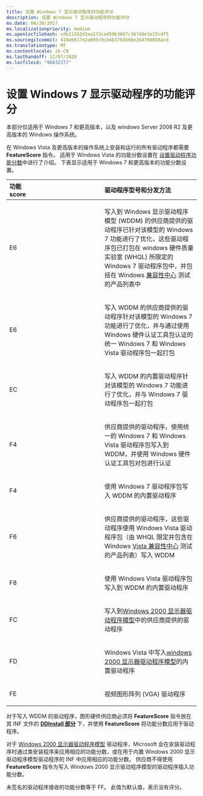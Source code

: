 ```yaml
---
title: 设置 Windows 7 显示驱动程序的功能评分
description: 设置 Windows 7 显示驱动程序的功能评分
ms.date: 04/20/2017
ms.localizationpriority: medium
ms.openlocfilehash: cdb11562d3aa173ce459b3897c36748e3e15cdf5
ms.sourcegitcommit: 418e6617e2a695c9cb4b37b5b60e264760858acd
ms.translationtype: MT
ms.contentlocale: zh-CN
ms.lasthandoff: 12/07/2020
ms.locfileid: "96832377"
---
```

# <a name="setting-the-feature-score-for-windows-7-display-drivers"></a>设置 Windows 7 显示驱动程序的功能评分


本部分仅适用于 Windows 7 和更高版本，以及 windows Server 2008 R2 及更高版本的 Windows 操作系统。

在 Windows Vista 及更高版本的操作系统上安装和运行的所有驱动程序都需要 **FeatureScore** 指令。 适用于 Windows Vista 的功能分数设置在 [设置驱动程序功能分数](setting-the-driver-feature-score.md)中进行了介绍。 下表显示适用于 Windows 7 和更高版本的功能分数设置。

<table>
<colgroup>
<col width="50%" />
<col width="50%" />
</colgroup>
<thead>
<tr class="header">
<th align="left">功能
<div>
 
</div>
score</th>
<th align="left">驱动程序型号和分发方法</th>
</tr>
</thead>
<tbody>
<tr class="odd">
<td align="left"><p>E6</p></td>
<td align="left"><p>写入到 Windows 显示驱动程序模型 (WDDM) 的供应商提供的驱动程序已针对该模型的 Windows 7 功能进行了优化，这些驱动程序包已打包在 windows 硬件质量实验室 (WHQL) 所限定的 Windows 7 驱动程序包中，并包括在 Windows <a href="https://go.microsoft.com/fwlink/p/?linkid=138031" data-raw-source="[Compatibility Center](https://go.microsoft.com/fwlink/p/?linkid=138031)">兼容性中心</a> 测试的产品列表中</p></td>
</tr>
<tr class="even">
<td align="left"><p>E6</p></td>
<td align="left"><p>写入 WDDM 的供应商提供的驱动程序针对该模型的 Windows 7 功能进行了优化，并与通过使用 Windows 硬件认证工具包认证的统一 Windows 7 和 Windows Vista 驱动程序包一起打包</p></td>
</tr>
<tr class="odd">
<td align="left"><p>EC</p></td>
<td align="left"><p>写入 WDDM 的内置驱动程序针对该模型的 Windows 7 功能进行了优化，并与 Windows 7 驱动程序包一起打包</p></td>
</tr>
<tr class="even">
<td align="left"><p>F4</p></td>
<td align="left"><p>供应商提供的驱动程序，使用统一的 Windows 7 和 Windows Vista 驱动程序包写入到 WDDM，并使用 Windows 硬件认证工具包对包进行认证</p></td>
</tr>
<tr class="odd">
<td align="left"><p>F4</p></td>
<td align="left"><p>使用 Windows 7 驱动程序包写入 WDDM 的内置驱动程序</p></td>
</tr>
<tr class="even">
<td align="left"><p>F6</p></td>
<td align="left"><p>供应商提供的驱动程序，这些驱动程序使用 Windows Vista 驱动程序包（由 WHQL 限定并包含在 Windows <a href="https://go.microsoft.com/fwlink/p/?linkid=138031" data-raw-source="[Vista Compatibility Center](https://go.microsoft.com/fwlink/p/?linkid=138031)">Vista 兼容性中心</a> 测试的产品列表）写入 WDDM</p></td>
</tr>
<tr class="odd">
<td align="left"><p>F8</p></td>
<td align="left"><p>使用 Windows Vista 驱动程序包写入到 WDDM 的内置驱动程序</p></td>
</tr>
<tr class="even">
<td align="left"><p>FC</p></td>
<td align="left"><p>写入到<a href="windows-2000-display-driver-model-design-guide.md" data-raw-source="[Windows 2000 display driver model](windows-2000-display-driver-model-design-guide.md)">Windows 2000 显示器驱动程序模型</a>中的供应商提供的驱动程序</p></td>
</tr>
<tr class="odd">
<td align="left"><p>FD</p></td>
<td align="left"><p>Windows Vista 中写入<a href="windows-2000-display-driver-model-design-guide.md" data-raw-source="[Windows 2000 display driver model](windows-2000-display-driver-model-design-guide.md)">windows 2000 显示器驱动程序模型</a>的内置驱动程序</p></td>
</tr>
<tr class="even">
<td align="left"><p>FE</p></td>
<td align="left"><p>视频图形阵列 (VGA) 驱动程序</p></td>
</tr>
</tbody>
</table>

 

对于写入 WDDM 的驱动程序，图形硬件供应商必须将 **FeatureScore** 指令放在其 INF 文件的 [**DDInstall 部分**](../install/inf-ddinstall-section.md) 下，并使用 **FeatureScore** 将功能分数应用于驱动程序。

对于 [Windows 2000 显示器驱动程序模型](windows-2000-display-driver-model-design-guide.md) 驱动程序，Microsoft 会在安装驱动程序时通过类安装程序来应用相应的功能分数，或在用于内置 Windows 2000 显示驱动程序模型驱动程序的 INF 中应用相应的功能分数。 供应商不得使用 **FeatureScore** 指令为写入 Windows 2000 显示驱动程序模型的驱动程序插入功能分数。

未签名的驱动程序接收的功能分数等于 FF。 此值为默认值，表示没有评分。

 

